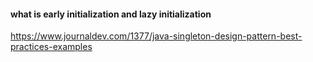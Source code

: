 
#### what is early initialization and lazy initialization

https://www.journaldev.com/1377/java-singleton-design-pattern-best-practices-examples
